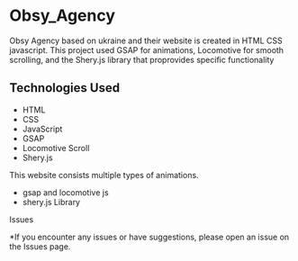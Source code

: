 
# Obsy_Agency
Obsy Agency based on ukraine and their website is created in HTML CSS javascript. This project used GSAP for animations, Locomotive for smooth scrolling, and the Shery.js library that proprovides specific functionality

Technologies Used
-----------------------------------------------

* HTML
* CSS
* JavaScript
* GSAP
* Locomotive Scroll
* Shery.js


This website consists multiple types of animations.

* gsap and locomotive js
* shery.js Library


Issues

*If you encounter any issues or have suggestions, please open an issue on the Issues page.




